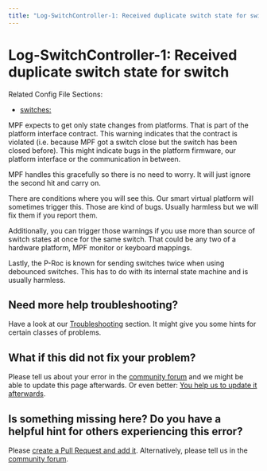 ```yaml
---
title: "Log-SwitchController-1: Received duplicate switch state for switch"
---
```


# Log-SwitchController-1: Received duplicate switch state for switch

Related Config File Sections:

* [switches:](../config/switches.md)

MPF expects to get only state changes from platforms. That is part of
the platform interface contract. This warning indicates that the
contract is violated (i.e. because MPF got a switch close but the switch
has been closed before). This might indicate bugs in the platform
firmware, our platform interface or the communication in between.

MPF handles this gracefully so there is no need to worry. It will just
ignore the second hit and carry on.

There are conditions where you will see this. Our smart virtual platform
will sometimes trigger this. Those are kind of bugs. Usually harmless
but we will fix them if you report them.

Additionally, you can trigger those warnings if you use more than source
of switch states at once for the same switch. That could be any two of a
hardware platform, MPF monitor or keyboard mappings.

Lastly, the P-Roc is known for sending switches twice when using
debounced switches. This has to do with its internal state machine and
is usually harmless.

## Need more help troubleshooting?

Have a look at our [Troubleshooting](../troubleshooting/index.md) section. It might give you some hints for certain classes of
problems.

## What if this did not fix your problem?

Please tell us about your error in the [community forum](../community/index.md) and we might
be able to update this page afterwards. Or even better:
[You help us to update it afterwards](../about/help_docs.md).

## Is something missing here? Do you have a helpful hint for others experiencing this error?

Please
[create a Pull Request and add it](../about/help_docs.md). Alternatively, please tell us in the [community forum](../community/index.md).

